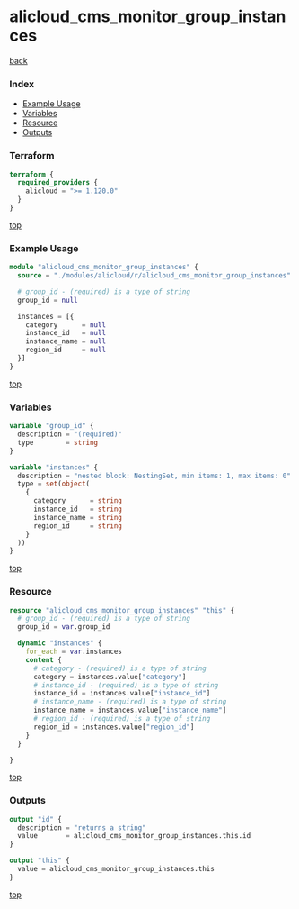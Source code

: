 # alicloud_cms_monitor_group_instances

[back](../alicloud.md)

### Index

- [Example Usage](#example-usage)
- [Variables](#variables)
- [Resource](#resource)
- [Outputs](#outputs)

### Terraform

```terraform
terraform {
  required_providers {
    alicloud = ">= 1.120.0"
  }
}
```

[top](#index)

### Example Usage

```terraform
module "alicloud_cms_monitor_group_instances" {
  source = "./modules/alicloud/r/alicloud_cms_monitor_group_instances"

  # group_id - (required) is a type of string
  group_id = null

  instances = [{
    category      = null
    instance_id   = null
    instance_name = null
    region_id     = null
  }]
}
```

[top](#index)

### Variables

```terraform
variable "group_id" {
  description = "(required)"
  type        = string
}

variable "instances" {
  description = "nested block: NestingSet, min items: 1, max items: 0"
  type = set(object(
    {
      category      = string
      instance_id   = string
      instance_name = string
      region_id     = string
    }
  ))
}
```

[top](#index)

### Resource

```terraform
resource "alicloud_cms_monitor_group_instances" "this" {
  # group_id - (required) is a type of string
  group_id = var.group_id

  dynamic "instances" {
    for_each = var.instances
    content {
      # category - (required) is a type of string
      category = instances.value["category"]
      # instance_id - (required) is a type of string
      instance_id = instances.value["instance_id"]
      # instance_name - (required) is a type of string
      instance_name = instances.value["instance_name"]
      # region_id - (required) is a type of string
      region_id = instances.value["region_id"]
    }
  }

}
```

[top](#index)

### Outputs

```terraform
output "id" {
  description = "returns a string"
  value       = alicloud_cms_monitor_group_instances.this.id
}

output "this" {
  value = alicloud_cms_monitor_group_instances.this
}
```

[top](#index)